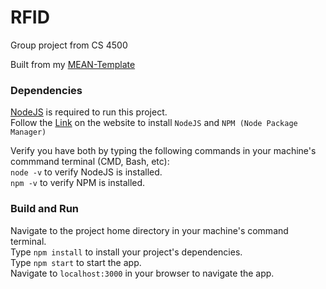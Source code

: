 # RFID
Group project from CS 4500

Built from my [MEAN-Template](https://github.com/cuddyz/MEAN-Template)

### Dependencies
[NodeJS](https://nodejs.org/) is required to run this project.
<br />
Follow the [Link](https://nodejs.org/en/download/) on the website to install `NodeJS` and `NPM (Node Package Manager)` 

Verify you have both by typing the following commands in your machine's commmand terminal (CMD, Bash, etc):
<br />
`node -v` to verify NodeJS is installed.
<br />
`npm -v` to verify NPM is installed.

### Build and Run
Navigate to the project home directory in your machine's command terminal.
<br />
Type `npm install` to install your project's dependencies.
<br />
Type `npm start` to start the app.
<br />
Navigate to `localhost:3000` in your browser to navigate the app.
